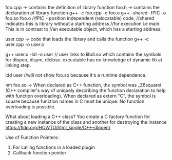 foo.cpp -> contains the definition of library function
foo.h -> contains the declaration of library function
g++ -c foo.cpp -o foo.o
g++ -shared -fPIC -o foo.so foo.o //fPIC - position independent (relocatable) code,
				  //shared indicates this is library without a starting address
				  //for execution i.e main. This is in contrast to 
				  //an executable object, which has a starting address.

user.cpp -> code that loads the library and calls the function
g++ -c user.cpp -o user.o

g++ user.o -ldl -o user // user links to libdl.so which contains the symbols for dlopen, dlsym, dlclose. executable has no knowledge of dynamic lib at linking step.

ldd user //will not show foo.so because it's a runtime dependence.

nm foo.so -> When declared as C++ function, the symbol was _Z6squarei (C++ compiler's way of uniquely describing the function declaration to help with function overloading). When declared as extern "C", the symbol is square because function names in C must be unique. No function overloading is possible.

What about loading a C++ class?
You create a C factory function for creating a new instance of the class and another for destroying the instance
https://tldp.org/HOWTO/html_single/C++-dlopen/


Use of Function Pointers:
1. For calling functions in a loaded plugin
2. Callback function pointer
